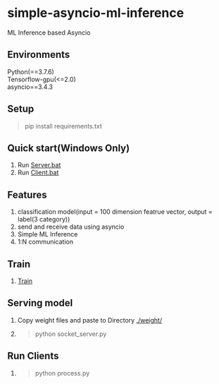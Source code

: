 # simple-asyncio-ml-inference
ML Inference based Asyncio

## Environments
Python(==3.7.6)  
Tensorflow-gpu(<=2.0)  
asyncio==3.4.3

## Setup
> pip install requirements.txt

## Quick start(Windows Only)
1. Run [Server.bat](https://github.com/jhcnode/asyncio-ml-inference/blob/main/server.bat)
2. Run [Client.bat](https://github.com/jhcnode/asyncio-ml-inference/blob/main/client.bat)

## Features 
1. classification model(input = 100 dimension featrue vector, output = label(3 category)) 
2. send and receive data using asyncio
3. Simple ML Inference 
4. 1:N communication 

## Train 
1. [Train](https://github.com/jhcnode/asyncio-ml-inference/blob/main/train/MLP%2BSelu%2B5%20Hidden%20Layer.ipynb)

## Serving model 
1. Copy weight files and paste to Directory [./weight/](https://github.com/jhcnode/asyncio-ml-inference/tree/main/weight)
2. > python socket_server.py  

## Run Clients 
1. > python process.py

